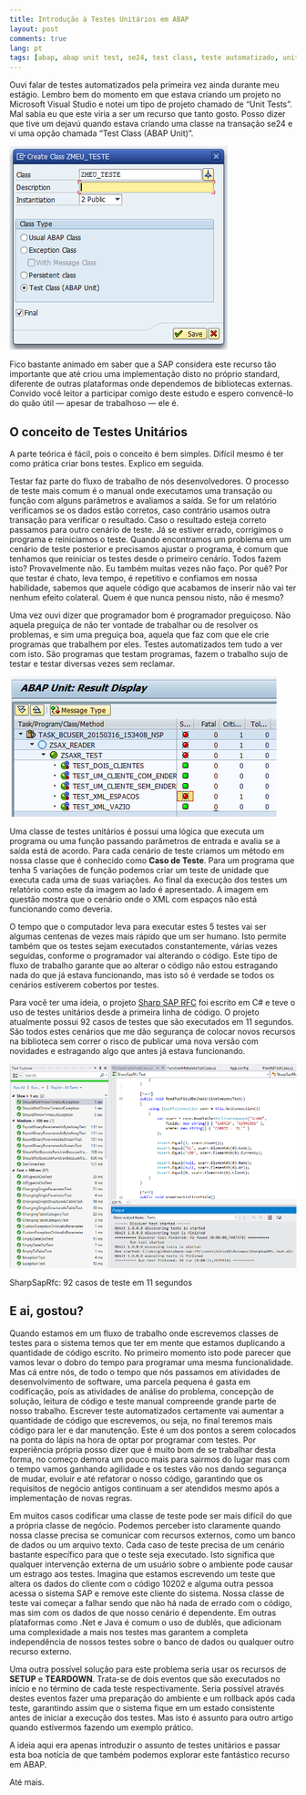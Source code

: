 ```yaml
---
title: Introdução à Testes Unitários em ABAP
layout: post
comments: true
lang: pt
tags: [abap, abap unit test, se24, test class, teste automatizado, unit test]
---
```


Ouvi falar de testes automatizados pela primeira vez ainda durante meu estágio. Lembro bem do momento em que estava criando um projeto no Microsoft Visual Studio e notei um tipo de projeto chamado de &#8220;Unit Tests&#8221;. Mal sabia eu que este viria a ser um recurso que tanto gosto. Posso dizer que tive um dejavú quando estava criando uma classe na transação se24 e vi uma opção chamada &#8220;Test Class (ABAP Unit)&#8221;.

![](/public/images//2015/03/se-24-test-class-abap.png) 

Fico bastante animado em saber que a SAP considera este recurso tão importante que até criou uma implementação disto no próprio standard, diferente de outras plataformas onde dependemos de bibliotecas externas. Convido você leitor a participar comigo deste estudo e espero convencê-lo do quão útil — apesar de trabalhoso — ele é.

## O conceito de Testes Unitários

A parte teórica é fácil, pois o conceito é bem simples. Difícil mesmo é ter como prática criar bons testes. Explico em seguida.

Testar faz parte do fluxo de trabalho de nós desenvolvedores. O processo de teste mais comum é o manual onde executamos uma transação ou função com alguns parâmetros e avaliamos a saída. Se for um relatório verificamos se os dados estão corretos, caso contrário usamos outra transação para verificar o resultado. Caso o resultado esteja correto passamos para outro cenário de teste. Já se estiver errado, corrigimos o programa e reiniciamos o teste. Quando encontramos um problema em um cenário de teste posterior e precisamos ajustar o programa, é comum que tenhamos que reiniciar os testes desde o primeiro cenário. Todos fazem isto? Provavelmente não. Eu também muitas vezes não faço. Por quê? Por que testar é chato, leva tempo, é repetitivo e confiamos em nossa habilidade, sabemos que aquele código que acabamos de inserir não vai ter nenhum efeito colateral. Quem é que nunca pensou nisto, não é mesmo?

Uma vez ouvi dizer que programador bom é programador preguiçoso. Não aquela preguiça de não ter vontade de trabalhar ou de resolver os problemas, e sim uma preguiça boa, aquela que faz com que ele crie programas que trabalhem por eles. Testes automatizados tem tudo a ver com isto. São programas que testam programas, fazem o trabalho sujo de testar e testar diversas vezes sem reclamar. 

![](/public/images//2015/03/abap-unit-result-display.png)

Uma classe de testes unitários é possui uma lógica que executa um programa ou uma função passando parâmetros de entrada e avalia se a saída está de acordo. Para cada cenário de teste criamos um método em nossa classe que é conhecido como **Caso de Teste**. Para um programa que tenha 5 variações de função podemos criar um teste de unidade que executa cada uma de suas variações. Ao final da execução dos testes um relatório como este da imagem ao lado é apresentado. A imagem em questão mostra que o cenário onde o XML com espaços não está funcionando como deveria.

O tempo que o computador leva para executar estes 5 testes vai ser algumas centenas de vezes mais rápido que um ser humano. Isto permite também que os testes sejam executados constantemente, várias vezes seguidas, conforme o programador vai alterando o código. Este tipo de fluxo de trabalho garante que ao alterar o código não estou estragando nada do que já estava funcionando, mas isto só é verdade se todos os cenários estiverem cobertos por testes. 

Para você ter uma ideia, o projeto [Sharp SAP RFC](/2015/03/14/novo-projeto-sharp-sap-rfc/) foi escrito em C# e teve o uso de testes unitários desde a primeira linha de código. O projeto atualmente possui 92 casos de testes que são executados em 11 segundos. São todos estes cenários que me dão segurança de colocar novos recursos na biblioteca sem correr o risco de publicar uma nova versão com novidades e estragando algo que antes já estava funcionando.

![](/public/images//2015/03/vs-ssr-testes.png)

SharpSapRfc: 92 casos de teste em 11 segundos

## E ai, gostou?

Quando estamos em um fluxo de trabalho onde escrevemos classes de testes para o sistema temos que ter em mente que estamos duplicando a quantidade de código escrito. No primeiro momento isto pode parecer que vamos levar o dobro do tempo para programar uma mesma funcionalidade. Mas cá entre nós, de todo o tempo que nós passamos em atividades de desenvolvimento de software, uma parcela pequena é gasta em codificação, pois as atividades de análise do problema, concepção de solução, leitura de código e teste manual compreende grande parte de nosso trabalho. Escrever teste automatizados certamente vai aumentar a quantidade de código que escrevemos, ou seja, no final teremos mais código para ler e dar manutenção. Este é um dos pontos a serem colocados na ponta do lápis na hora de optar por programar com testes. Por experiência própria posso dizer que é muito bom de se trabalhar desta forma, no começo demora um pouco mais para sairmos do lugar mas com o tempo vamos ganhando agilidade e os testes vão nos dando segurança de mudar, evoluir e até refatorar o nosso código, garantindo que os requisitos de negócio antigos continuam a ser atendidos mesmo após a implementação de novas regras.

Em muitos casos codificar uma classe de teste pode ser mais difícil do que a própria classe de negócio. Podemos perceber isto claramente quando nossa classe precisa se comunicar com recursos externos, como um banco de dados ou um arquivo texto. Cada caso de teste precisa de um cenário bastante específico para que o teste seja executado. Isto significa que qualquer intervenção externa de um usuário sobre o ambiente pode causar um estrago aos testes. Imagina que estamos escrevendo um teste que altera os dados do cliente com o código 10202 e alguma outra pessoa acessa o sistema SAP e remove este cliente do sistema. Nossa classe de teste vai começar a falhar sendo que não há nada de errado com o código, mas sim com os dados de que nosso cenário é dependente. Em outras plataformas como .Net e Java é comum o uso de dublês, que adicionam uma complexidade a mais nos testes mas garantem a completa independência de nossos testes sobre o banco de dados ou qualquer outro recurso externo.

Uma outra possível solução para este problema seria usar os recursos de **SETUP** e **TEARDOWN**. Trata-se de dois eventos que são executados no início e no término de cada teste respectivamente. Seria possível através destes eventos fazer uma preparação do ambiente e um rollback após cada teste, garantindo assim que o sistema fique em um estado consistente antes de iniciar a execução dos testes. Mas isto é assunto para outro artigo quando estivermos fazendo um exemplo prático.

A ideia aqui era apenas introduzir o assunto de testes unitários e passar esta boa notícia de que também podemos explorar este fantástico recurso em ABAP.

Até mais.